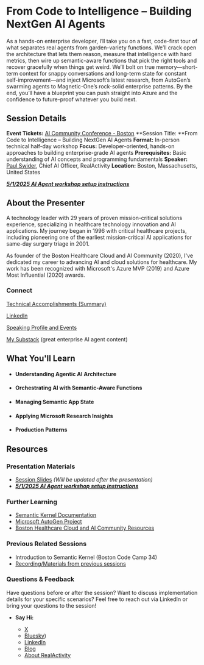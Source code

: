 # From Code to Intelligence – Building NextGen AI Agents

As a hands-on enterprise developer, I’ll take you on a fast, code-first tour of what separates real agents from garden-variety functions. We’ll crack open the architecture that lets them reason, measure that intelligence with hard metrics, then wire up semantic-aware functions that pick the right tools and recover gracefully when things get weird. We’ll bolt on true memory—short-term context for snappy conversations and long-term state for constant self-improvement—and inject Microsoft’s latest research, from AutoGen’s swarming agents to Magnetic-One’s rock-solid enterprise patterns. By the end, you’ll have a blueprint you can push straight into Azure and the confidence to future-proof whatever you build next.

## Session Details
**Event Tickets:** [AI Community Conference - Boston](https://allevents.in/cambridge/ai-community-conference-boston/100001274004524829)
**Session Title: **From Code to Intelligence – Building NextGen AI Agents
**Format:** In-person technical half-day workshop
**Focus:** Developer-oriented, hands-on approaches to building enterprise-grade AI agents
**Prerequisites:** Basic understanding of AI concepts and programming fundamentals
**Speaker:** [Paul Swider](https://sessionize.com/pswider/), Chief AI Officer, RealActivity
**Location:** Boston, Massachusetts, United States

***[5/1/2025 AI Agent workshop setup instructions](reporundown.md )*** 



## About the Presenter

A technology leader with 29 years of proven mission-critical solutions experience, specializing in healthcare technology innovation and AI applications. My journey began in 1996 with critical healthcare projects, including pioneering one of the earliest mission-critical AI applications for same-day surgery triage in 2001.

As founder of the Boston Healthcare Cloud and AI Community (2020), I've dedicated my career to advancing AI and cloud solutions for healthcare. My work has been recognized with Microsoft's Azure MVP (2019) and Azure Most Influential (2020) awards.

### Connect

[Technical Accomplishments (Summary)](bio.md)

[LinkedIn](https://www.linkedin.com/in/pswider)

[Speaking Profile and Events](https://sessionize.com/pswider/)

[My Substack](https://substack.com/@pauljswider) (great enterprise AI agent content)



## What You'll Learn

- #### Understanding Agentic AI Architecture

- #### Orchestrating AI with Semantic-Aware Functions

- #### Managing Semantic App State

- #### Applying Microsoft Research Insights

- #### Production Patterns



## Resources

### Presentation Materials

- [Session Slides]() *(Will be updated after the presentation)*
- ***[5/1/2025 AI Agent workshop setup instructions](reporundown.md )*** 

### Further Learning

- [Semantic Kernel Documentation](https://learn.microsoft.com/en-us/semantic-kernel/overview/)
- [Microsoft AutoGen Project](https://microsoft.github.io/autogen/)
- [Boston Healthcare Cloud and AI Community Resources]()

### Previous Related Sessions

- Introduction to Semantic Kernel (Boston Code Camp 34)
- [Recording/Materials from previous sessions](BuildingYourOwnCopilot-archive.md)

### Questions & Feedback

Have questions before or after the session? Want to discuss implementation details for your specific scenarios? Feel free to reach out via LinkedIn or bring your questions to the session!

- **Say Hi:**

  - [X](https://www.twitter.com/pswider)
  - [Bluesky](https://bsky.app/profile/paulswider.bsky.social))
  - [LinkedIn](https://www.linkedin.com/in/pswider)
  - [Blog](https://www.paulswider.com)
  - [About RealActivity](https://www.realactivity.ai)
